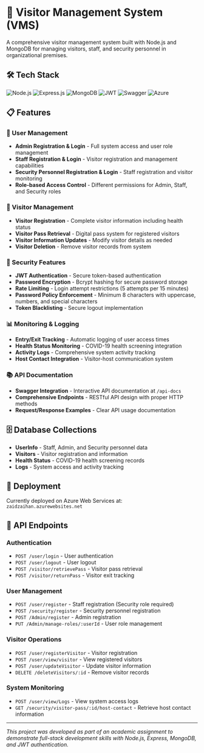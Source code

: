# 🏢 Visitor Management System (VMS)

A comprehensive visitor management system built with Node.js and MongoDB for managing visitors, staff, and security personnel in organizational premises.

## 🛠️ Tech Stack

![Node.js](https://img.shields.io/badge/Node.js-43853D?style=for-the-badge&logo=node.js&logoColor=white)
![Express.js](https://img.shields.io/badge/Express.js-404D59?style=for-the-badge)
![MongoDB](https://img.shields.io/badge/MongoDB-4EA94B?style=for-the-badge&logo=mongodb&logoColor=white)
![JWT](https://img.shields.io/badge/JWT-black?style=for-the-badge&logo=JSON%20web%20tokens)
![Swagger](https://img.shields.io/badge/-Swagger-%23Clojure?style=for-the-badge&logo=swagger&logoColor=white)
![Azure](https://img.shields.io/badge/Microsoft_Azure-0089D0?style=for-the-badge&logo=microsoft-azure&logoColor=white)

## 📋 Features

### 👤 User Management
- **Admin Registration & Login** - Full system access and user role management
- **Staff Registration & Login** - Visitor registration and management capabilities  
- **Security Personnel Registration & Login** - Staff registration and visitor monitoring
- **Role-based Access Control** - Different permissions for Admin, Staff, and Security roles

### 👥 Visitor Management
- **Visitor Registration** - Complete visitor information including health status
- **Visitor Pass Retrieval** - Digital pass system for registered visitors
- **Visitor Information Updates** - Modify visitor details as needed
- **Visitor Deletion** - Remove visitor records from system

### 🔐 Security Features
- **JWT Authentication** - Secure token-based authentication
- **Password Encryption** - Bcrypt hashing for secure password storage
- **Rate Limiting** - Login attempt restrictions (5 attempts per 15 minutes)
- **Password Policy Enforcement** - Minimum 8 characters with uppercase, numbers, and special characters
- **Token Blacklisting** - Secure logout implementation

### 📊 Monitoring & Logging
- **Entry/Exit Tracking** - Automatic logging of user access times
- **Health Status Monitoring** - COVID-19 health screening integration
- **Activity Logs** - Comprehensive system activity tracking
- **Host Contact Integration** - Visitor-host communication system

### 📚 API Documentation
- **Swagger Integration** - Interactive API documentation at `/api-docs`
- **Comprehensive Endpoints** - RESTful API design with proper HTTP methods
- **Request/Response Examples** - Clear API usage documentation

## 🗄️ Database Collections

- **UserInfo** - Staff, Admin, and Security personnel data
- **Visitors** - Visitor registration and information
- **Health Status** - COVID-19 health screening records
- **Logs** - System access and activity tracking

## 🚀 Deployment

Currently deployed on Azure Web Services at: `zaidzaihan.azurewebsites.net`

## 📱 API Endpoints

### Authentication
- `POST /user/login` - User authentication
- `POST /user/logout` - User logout
- `POST /visitor/retrievePass` - Visitor pass retrieval
- `POST /visitor/returnPass` - Visitor exit tracking

### User Management
- `POST /user/register` - Staff registration (Security role required)
- `POST /security/register` - Security personnel registration
- `POST /Admin/register` - Admin registration
- `PUT /Admin/manage-roles/:userId` - User role management

### Visitor Operations
- `POST /user/registerVisitor` - Visitor registration
- `POST /user/view/visitor` - View registered visitors
- `POST /user/updateVisitor` - Update visitor information
- `DELETE /deleteVisitors/:id` - Remove visitor records

### System Monitoring
- `POST /user/view/Logs` - View system access logs
- `GET /security/visitor-pass/:id/host-contact` - Retrieve host contact information

---

*This project was developed as part of an academic assignment to demonstrate full-stack development skills with Node.js, Express, MongoDB, and JWT authentication.*
